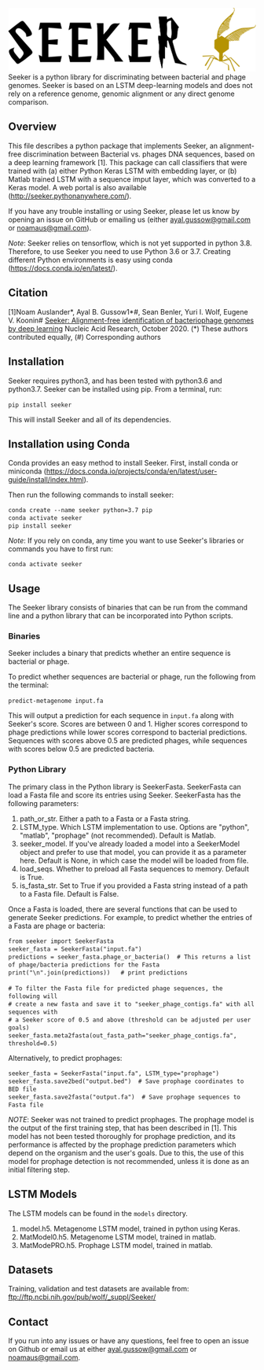 ![Seeker](seeker.png)
Seeker is a python library for discriminating between bacterial and phage genomes.
Seeker is based on an LSTM deep-learning models and does not rely on a reference genome,
genomic alignment or any direct genome comparison. 

## Overview 
This file describes a python package that implements Seeker, an alignment-free discrimination between Bacterial vs. phages DNA sequences, based on a deep learning framework [1]. 
This package can call classifiers that were trained with (a) either Python Keras LSTM with embedding layer, or (b) Matlab trained LSTM with a sequence imput layer, which was converted to a Keras model. A web portal is also available (http://seeker.pythonanywhere.com/).

If you have any trouble installing or using Seeker, please let us know by opening an issue on GitHub or emailing us 
(either ayal.gussow@gmail.com or noamaus@gmail.com).

<em>Note</em>: Seeker relies on tensorflow, which is not yet supported in python 3.8. Therefore, to use
Seeker you need to use Python 3.6 or 3.7. Creating different Python environments is easy using conda 
(https://docs.conda.io/en/latest/).
 

## Citation
[1]Noam Auslander*, Ayal B. Gussow1*#, Sean Benler, Yuri I. Wolf, Eugene V. Koonin# [Seeker: Alignment-free identification of bacteriophage genomes by deep learning](https://academic.oup.com/nar/advance-article/doi/10.1093/nar/gkaa856/5921300) Nucleic Acid Research, October 2020.
(*) These authors contributed equally, (#) Corresponding authors


## Installation
Seeker requires python3, and has been tested with python3.6 and python3.7. 
Seeker can be installed using pip. From a terminal, run:

`pip install seeker` 

This will install Seeker and all of its dependencies.

## Installation using Conda
Conda provides an easy method to install Seeker. First, install conda or miniconda
(https://docs.conda.io/projects/conda/en/latest/user-guide/install/index.html).

Then run the following commands to install seeker:
```
conda create --name seeker python=3.7 pip
conda activate seeker
pip install seeker
```

<em>Note</em>: If you rely on conda, any time you want to use Seeker's libraries or commands you have to first run:
```
conda activate seeker
```

## Usage
The Seeker library consists of binaries that can be run from the command line and a python library that
can be incorporated into Python scripts.

### Binaries
Seeker includes a binary that predicts whether an entire sequence is bacterial or phage.

To predict whether sequences are bacterial or phage, run the following from the terminal:
 
`predict-metagenome input.fa`

This will output a prediction for each sequence in `input.fa` along with Seeker's score. Scores are between 0 and 1.
Higher scores correspond to phage predictions while lower scores correspond to bacterial predictions. Sequences with 
scores above 0.5 are predicted phages, while sequences with scores below 0.5 
are predicted bacteria.  

### Python Library
The primary class in the Python library is SeekerFasta. SeekerFasta can load a Fasta file and score its entries using 
Seeker. SeekerFasta has the following parameters:

1. path_or_str. Either a path to a Fasta or a Fasta string. 
2. LSTM_type. Which LSTM implementation to use. Options are "python", "matlab", "prophage" (not recommended). Default is Matlab.
3. seeker_model. If you've already loaded a model into a SeekerModel object and prefer to use that model, you can
provide it as a parameter here. Default is None, in which case the model will be loaded from file.  
1. load_seqs. Whether to preload all Fasta sequences to memory. Default is True. 
5. is_fasta_str. Set to True if you provided a Fasta string instead of a path to a Fasta file. Default is False. 

Once a Fasta is loaded, there are several functions that can be used to generate Seeker predictions.
For example, to predict whether the entries of a Fasta are phage or bacteria:
```
from seeker import SeekerFasta
seeker_fasta = SeekerFasta("input.fa")
predictions = seeker_fasta.phage_or_bacteria()  # This returns a list of phage/bacteria predictions for the Fasta
print("\n".join(predictions))   # print predictions

# To filter the Fasta file for predicted phage sequences, the following will
# create a new fasta and save it to "seeker_phage_contigs.fa" with all sequences with 
# a Seeker score of 0.5 and above (threshold can be adjusted per user goals)
seeker_fasta.meta2fasta(out_fasta_path="seeker_phage_contigs.fa", threshold=0.5)
```

Alternatively, to predict prophages:
```
seeker_fasta = SeekerFasta("input.fa", LSTM_type="prophage")
seeker_fasta.save2bed("output.bed")  # Save prophage coordinates to BED file
seeker_fasta.save2fasta("output.fa")  # Save prophage sequences to Fasta file 
```
<em>NOTE</em>: Seeker was not trained to predict prophages. The prophage model is the output of the first training step, that has been described in [1]. This model has not been tested thoroughly for prophage prediction, and its performance is affected by the prophage prediction parameters which depend on the organism and the user's goals. Due to this, the use of this model for prophage detection is not recommended, unless it is done as an initial filtering step. 
 
## LSTM Models
The LSTM models can be found in the `models` directory. 
1. model.h5. Metagenome LSTM model, trained in python using Keras.
1. MatModel0.h5. Metagenome LSTM model, trained in matlab.
1. MatModePRO.h5. Prophage LSTM model, trained in matlab.

## Datasets 
Training, validation and test datasets are available from:
ftp://ftp.ncbi.nih.gov/pub/wolf/_suppl/Seeker/

## Contact
If you run into any issues or have any questions, feel free to open an issue on Github or email us 
at either ayal.gussow@gmail.com or noamaus@gmail.com.
